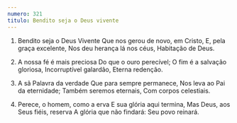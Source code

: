 ```yaml
---
numero: 321
titulo: Bendito seja o Deus vivente
---
```

1. Bendito seja o Deus Vivente
   Que nos gerou de novo, em Cristo,
   E, pela graça excelente,
   Nos deu herança lá nos céus,
   Habitação de Deus.

2. A nossa fé é mais preciosa
   Do que o ouro perecível;
   O fim é a salvação gloriosa,
   Incorruptível galardão,
   Eterna redenção.

3. A sã Palavra da verdade
   Que para sempre permanece,
   Nos leva ao Pai da eternidade;
   Também seremos eternais,
   Com corpos celestiais.

4. Perece, o homem, como a erva
   E sua glória aqui termina,
   Mas Deus, aos Seus fiéis, reserva
   A glória que não findará:
   Seu povo reinará.
